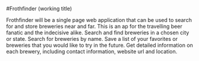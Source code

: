 #Frothfinder (working title)

Frothfinder will be a single page web application that can be used to search for and store breweries near and far.
This is an ap for the travelling beer fanatic and the indecisive alike. Search and find breweries in a chosen city
or state. Search for breweries by name. Save a list of your favorites or breweries that you would like to try in
the future. Get detailed information on each brewery, including contact information, website url and location.
